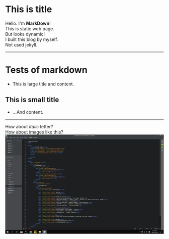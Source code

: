 This is title
===

Hello. I'm __MarkDown__!  
This is static web page.  
But looks dynamic!  
I built this blog by myself.  
Not used jekyll.  

---

# Tests of markdown
* This is large title and content.  

## This is small title
* ...And content.  

---

How about _italic_ letter?  
How about images like this?
![image](./src/img.jpg)